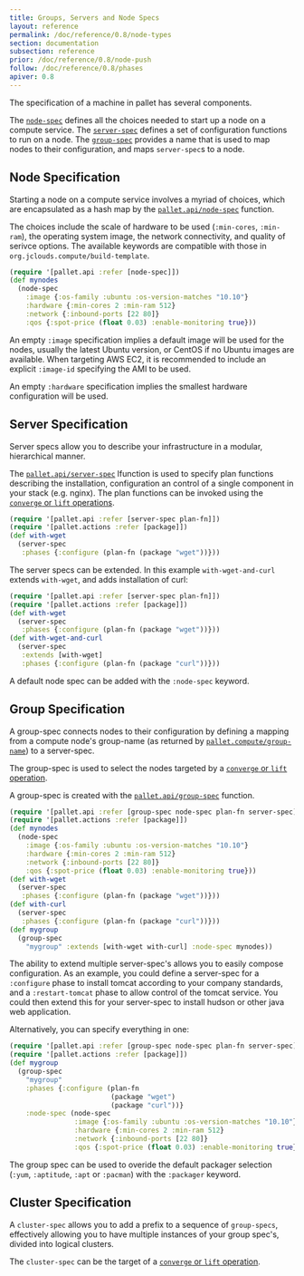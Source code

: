 ```yaml
---
title: Groups, Servers and Node Specs
layout: reference
permalink: /doc/reference/0.8/node-types
section: documentation
subsection: reference
prior: /doc/reference/0.8/node-push
follow: /doc/reference/0.8/phases
apiver: 0.8
---
```


The specification of a machine in pallet has several components.

The [`node-spec`](/pallet/api/0.8/pallet.api#var-node-spec) defines all the
choices needed to start up a node on a compute service. The
[`server-spec`](/pallet/api/0.8/pallet.api#var-server-spec) defines a set of
configuration functions to run on a node.  The
[`group-spec`](/pallet/api/0.8/pallet.api#var-group-spec) provides a name
that is used to map nodes to their configuration, and maps `server-spec`s to a
node.

## Node Specification

Starting a node on a compute service involves a myriad of choices, which are
encapsulated as a hash map by the
[`pallet.api/node-spec`](/pallet/api/0.8/pallet.api#var-node-spec) function.

The choices include the scale of hardware to be used (`:min-cores`, `:min-ram`),
the operating system image, the network connectivity, and quality of serivce
options.  The available keywords are compatible with those in
`org.jclouds.compute/build-template`.

``` clojure
(require '[pallet.api :refer [node-spec]])
(def mynodes
  (node-spec
    :image {:os-family :ubuntu :os-version-matches "10.10"}
    :hardware {:min-cores 2 :min-ram 512}
    :network {:inbound-ports [22 80]}
    :qos {:spot-price (float 0.03) :enable-monitoring true}))
```

An empty `:image` specification implies a default image will be used for the
nodes, usually the latest Ubuntu version, or CentOS if no Ubuntu images are
available.  When targeting AWS EC2, it is recommended to include an explicit
`:image-id` specifying the AMI to be used.

An empty `:hardware` specification implies the smallest hardware configuration
will be used.

## Server Specification

Server specs allow you to describe your infrastructure in a modular,
hierarchical manner.

The [`pallet.api/server-spec`](/pallet/api/0.8/pallet.api#var-server-spec)
lfunction is used to specify plan functions describing the installation,
configuration an control of a single component in your stack (e.g. nginx).  The
plan functions can be invoked using the
[`converge` or `lift` operations](/doc/reference/0.8/operations).

``` clojure
(require '[pallet.api :refer [server-spec plan-fn]])
(require '[pallet.actions :refer [package]])
(def with-wget
  (server-spec
   :phases {:configure (plan-fn (package "wget"))}))
```

The server specs can be extended.  In this example `with-wget-and-curl`
extends `with-wget`, and adds installation of curl:

``` clojure
(require '[pallet.api :refer [server-spec plan-fn]])
(require '[pallet.actions :refer [package]])
(def with-wget
  (server-spec
   :phases {:configure (plan-fn (package "wget"))}))
(def with-wget-and-curl
  (server-spec
   :extends [with-wget]
   :phases {:configure (plan-fn (package "curl"))}))
```

A default node spec can be added with the `:node-spec` keyword.

## Group Specification

A group-spec connects nodes to their configuration by defining a mapping from a
compute node's group-name (as returned by
[`pallet.compute/group-name`](/pallet/api/0.8/pallet.node#var-group-name)) to
a server-spec.

The group-spec is used to select the nodes targeted by a [`converge` or `lift`
operation](/doc/reference/0.8/operations).

A group-spec is created with the
[`pallet.api/group-spec`](/pallet/api/0.8/pallet.api#var-group-spec)
function.

``` clojure
(require '[pallet.api :refer [group-spec node-spec plan-fn server-spec]])
(require '[pallet.actions :refer [package]])
(def mynodes
  (node-spec
    :image {:os-family :ubuntu :os-version-matches "10.10"}
    :hardware {:min-cores 2 :min-ram 512}
    :network {:inbound-ports [22 80]}
    :qos {:spot-price (float 0.03) :enable-monitoring true}))
(def with-wget
  (server-spec
   :phases {:configure (plan-fn (package "wget"))}))
(def with-curl
  (server-spec
   :phases {:configure (plan-fn (package "curl"))}))
(def mygroup
  (group-spec
    "mygroup" :extends [with-wget with-curl] :node-spec mynodes))
```

The ability to extend multiple server-spec's allows you to easily compose
configuration.  As an example, you could define a server-spec for a `:configure`
phase to install tomcat according to your company standards, and a
`:restart-tomcat` phase to allow control of the tomcat service.  You could then
extend this for your server-spec to install hudson or other java web
application.

Alternatively, you can specify everything in one:

``` clojure
(require '[pallet.api :refer [group-spec node-spec plan-fn server-spec]])
(require '[pallet.actions :refer [package]])
(def mygroup
  (group-spec
    "mygroup"
    :phases {:configure (plan-fn
                         (package "wget")
                         (package "curl"))}
    :node-spec (node-spec
                :image {:os-family :ubuntu :os-version-matches "10.10"}
                :hardware {:min-cores 2 :min-ram 512}
                :network {:inbound-ports [22 80]}
                :qos {:spot-price (float 0.03) :enable-monitoring true})))
```

The group spec can be used to overide the default packager selection
(`:yum`, `:aptitude`, `:apt` or `:pacman`) with the `:packager` keyword.

## Cluster Specification

A `cluster-spec` allows you to add a prefix to a sequence of `group-specs`,
effectively allowing you to have multiple instances of your group spec's,
divided into logical clusters.

The `cluster-spec` can be the target of a
[`converge` or `lift` operation](/doc/reference/0.8/operations).
